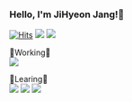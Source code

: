 ### Hello, I'm JiHyeon Jang!👋
[![Hits](https://hits.seeyoufarm.com/api/count/incr/badge.svg?url=https%3A%2F%2Fgithub.com%2Fjihyeonjjang&count_bg=%23555555&title_bg=%23555555&icon=github.svg&icon_color=%23FFFFFF&title=GitHub&edge_flat=false)](https://hits.seeyoufarm.com)
<a href="https://velog.io/@jihyeon9975"><img src="https://img.shields.io/badge/Velog-3DDC84?style=flat&logo=Velog&logoColor=white"/></a>
<a href="https://jihyeonjjang.github.io/"><img src="https://img.shields.io/badge/GitHub Blog-181717?style=flat&logo=GitHub&logoColor=white"/></a>

🔭Working🔭
<br/>
<a href="https://github.com/SONSU-2022"><img src="https://img.shields.io/badge/SONSU-181717?style=flat&logo=GitHub&logoColor=white"/></a>


🌱Learing🌱
<br/>
<img src="https://img.shields.io/badge/Swift-F05138?style=flat&logo=swift&logoColor=FFFFFF"/> <img src="https://img.shields.io/badge/Kotlin-7F52FF?style=flat&logo=kotlin&logoColor=FFFFFF"/> <img src="https://img.shields.io/badge/React-61DAFB?style=flat&logo=react&logoColor=FFFFFF"/>



<!--
**jihyeonjjang/jihyeonjjang** is a ✨ _special_ ✨ repository because its `README.md` (this file) appears on your GitHub profile.

Here are some ideas to get you started:

- 🔭 I’m currently working on ...
- 🌱 I’m currently learning ...
- 👯 I’m looking to collaborate on ...
- 🤔 I’m looking for help with ...
- 💬 Ask me about ...
- 📫 How to reach me: ...
- 😄 Pronouns: ...
- ⚡ Fun fact: ...
-->

